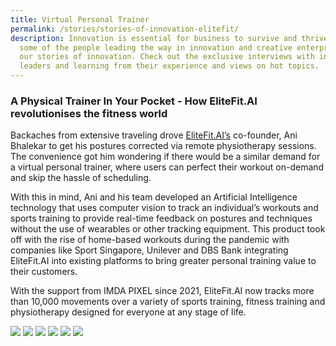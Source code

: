 ```yaml
---
title: Virtual Personal Trainer
permalink: /stories/stories-of-innovation-elitefit/
description: Innovation is essential for business to survive and thrive. Meet
  some of the people leading the way in innovation and creative enterprises with
  our stories of innovation. Check out the exclusive interviews with industry
  leaders and learning from their experience and views on hot topics.
---
```

### A Physical Trainer In Your Pocket - How EliteFit.AI revolutionises the fitness world 

Backaches from extensive traveling drove [EliteFit.AI’s](https://elitefitforyou.com/home) co-founder, Ani Bhalekar to get his postures corrected via remote physiotherapy sessions. The convenience got him wondering if there would be a similar demand for a virtual personal trainer, where users can perfect their workout on-demand and skip the hassle of scheduling.

With this in mind, Ani and his team developed an Artificial Intelligence technology that uses computer vision to track an individual’s workouts and sports training to provide real-time feedback on postures and techniques without the use of wearables or other tracking equipment. This product took off with the rise of home-based workouts during the pandemic with companies like Sport Singapore, Unilever and DBS Bank integrating EliteFit.AI into existing platforms to bring greater personal training value to their customers.

With the support from IMDA PIXEL since 2021, EliteFit.AI now tracks more than 10,000 movements over a variety of sports training, fitness training and physiotherapy designed for everyone at any stage of life.

![](/images/Success%20stories/Stories%20of%20Innovation/EliteFit/EliteFit_1.jpg)
![](/images/Success%20stories/Stories%20of%20Innovation/EliteFit/EliteFit_2.jpg)
![](/images/Success%20stories/Stories%20of%20Innovation/EliteFit/EliteFit_3.jpg)
![](/images/Success%20stories/Stories%20of%20Innovation/EliteFit/EliteFit_4.jpg)
![](/images/Success%20stories/Stories%20of%20Innovation/EliteFit/EliteFit_5.jpg)
![](/images/Success%20stories/Stories%20of%20Innovation/EliteFit/EliteFit_6.jpg)